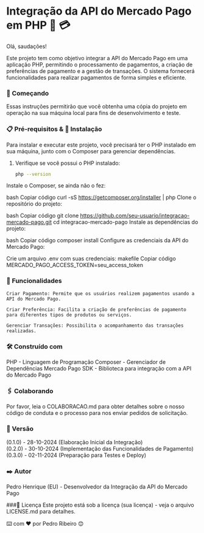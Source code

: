 # Integração da API do Mercado Pago em PHP 🐘 💳

Olá, saudações!

Este projeto tem como objetivo integrar a API do Mercado Pago em uma aplicação PHP, permitindo o processamento de pagamentos, a criação de preferências de pagamento e a gestão de transações. O sistema fornecerá funcionalidades para realizar pagamentos de forma simples e eficiente.

### 🚀 Começando

Essas instruções permitirão que você obtenha uma cópia do projeto em operação na sua máquina local para fins de desenvolvimento e teste.

### 📋 Pré-requisitos & 🔧 Instalação

Para instalar e executar este projeto, você precisará ter o PHP instalado em sua máquina, junto com o Composer para gerenciar dependências.

1. Verifique se você possui o PHP instalado:
   ```bash
   php --version
Instale o Composer, se ainda não o fez:

bash
Copiar código
curl -sS https://getcomposer.org/installer | php
Clone o repositório do projeto:

bash
Copiar código
git clone https://github.com/seu-usuario/integracao-mercado-pago.git
cd integracao-mercado-pago
Instale as dependências do projeto:

bash
Copiar código
composer install
Configure as credenciais da API do Mercado Pago:

Crie um arquivo .env com suas credenciais:
makefile
Copiar código
MERCADO_PAGO_ACCESS_TOKEN=seu_access_token

### 🔩 Funcionalidades
```
Criar Pagamento: Permite que os usuários realizem pagamentos usando a API do Mercado Pago.
```
```
Criar Preferência: Facilita a criação de preferências de pagamento para diferentes tipos de produtos ou serviços.
```
```
Gerenciar Transações: Possibilita o acompanhamento das transações realizadas.
```

### 🛠️ Construído com

PHP - Linguagem de Programação
Composer - Gerenciador de Dependências
Mercado Pago SDK - Biblioteca para integração com a API do Mercado Pago

### 🖇️ Colaborando
Por favor, leia o COLABORACAO.md para obter detalhes sobre o nosso código de conduta e o processo para nos enviar pedidos de solicitação.

### 📌 Versão
(0.1.0) - 28-10-2024 (Elaboração Inicial da Integração) <br> (0.2.0) - 30-10-2024 (Implementação das Funcionalidades de Pagamento) <br> (0.3.0) - 02-11-2024 (Preparação para Testes e Deploy)

### ✒️ Autor

Pedro Henrique (EU) - Desenvolvedor da Integração da API do Mercado Pago

###📄 Licença
Este projeto está sob a licença (sua licença) - veja o arquivo LICENSE.md para detalhes.

⌨️ com ❤️ por Pedro Ribeiro 😊
